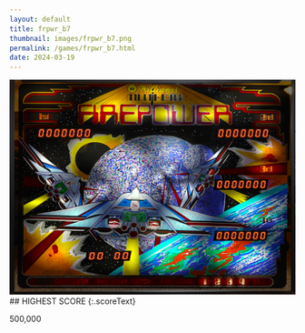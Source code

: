 ```yaml
---
layout: default
title: frpwr_b7
thumbnail: images/frpwr_b7.png
permalink: /games/frpwr_b7.html
date: 2024-03-19
---
```


<img src="../images/frpwr_b7.png" class="gameThumbnail img-fluid mx-auto align-middle">
## HIGHEST SCORE
{:.scoreText}

500,000
